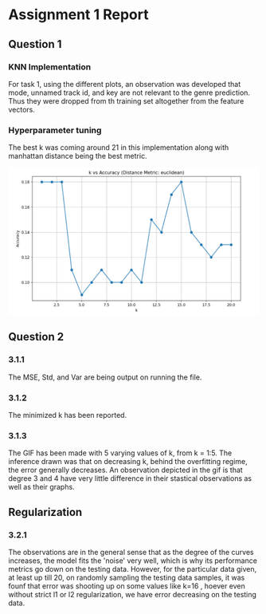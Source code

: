 # Assignment 1 Report


## Question 1

### KNN Implementation

For task 1, using the different plots, an observation was developed that mode, unnamed track id, and key are not relevant to the genre prediction.
Thus they were dropped from th training set altogether from the feature vectors.


### Hyperparameter tuning

The best k was coming around 21 in this implementation along with manhattan distance being the best metric.

![Statistical Inference](figures/Screenshot%202024-08-25%20175627.png)

## Question 2

### 3.1.1
The MSE, Std, and Var are being output on running the file.

### 3.1.2
The minimized k has been reported.

### 3.1.3

The GIF has been made with 5 varying values of k, from k = 1:5. The inference drawn was that on decreasing k, behind the overfitting regime, the error generally decreases. 
An observation depicted in the gif is that degree 3 and 4 have very little difference in their stastical observations as well as their graphs.

## Regularization

### 3.2.1

The observations are in the general sense that as the degree of the curves increases, the model fits the 'noise' very well, which is why its performance metrics go down on the testing data. However, for the particular data given, at least up till 20, on randomly sampling the testing data samples, it was founf that error was shooting up on some values like k=16 , hoever even without strict l1 or l2 regularization, we have error decreasing on the testing data.






